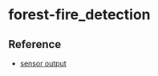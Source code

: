 # forest-fire_detection

## Reference
 - [sensor output](https://learn.adafruit.com/adafruit-amg8833-8x8-thermal-camera-sensor/python-circuitpython)
